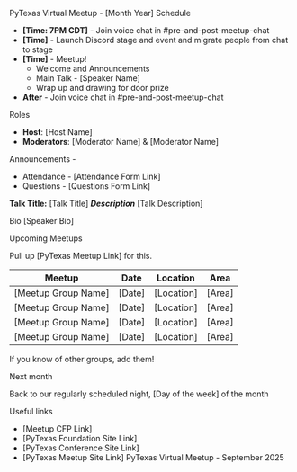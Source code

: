 PyTexas Virtual Meetup - [Month Year] Schedule

- **[Time: 7PM CDT]** - Join voice chat in #pre-and-post-meetup-chat
- **[Time]** - Launch Discord stage and event and migrate people from chat to stage
- **[Time]** - Meetup!
  - Welcome and Announcements
  - Main Talk - [Speaker Name]
  - Wrap up and drawing for door prize
- **After** - Join voice chat in #pre-and-post-meetup-chat

Roles

- **Host**: [Host Name]
- **Moderators**: [Moderator Name] & [Moderator Name]

Announcements -

- Attendance - [Attendance Form Link]
- Questions - [Questions Form Link]

**Talk Title:** [Talk Title]
***Description*** [Talk Description]

Bio
[Speaker Bio]

Upcoming Meetups

Pull up [PyTexas Meetup Link] for this.

| **Meetup** | **Date** | **Location** | **Area** |
| :---------: | :---------: | :---------: | :---------: |
| [Meetup Group Name] | [Date] | [Location] | [Area] |
| [Meetup Group Name] | [Date] | [Location] | [Area] |
| [Meetup Group Name] | [Date] | [Location] | [Area] |
| [Meetup Group Name] | [Date] | [Location] | [Area] |

If you know of other groups, add them!

Next month

Back to our regularly scheduled night, [Day of the week] of the month

Useful links

- [Meetup CFP Link]
- [PyTexas Foundation Site Link]
- [PyTexas Conference Site Link]
- [PyTexas Meetup Site Link]
PyTexas Virtual Meetup - September 2025
